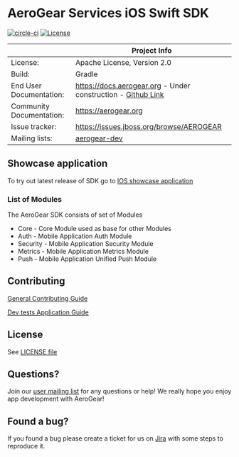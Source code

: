 # AeroGear Services iOS Swift SDK

[![circle-ci](https://img.shields.io/circleci/project/github/aerogear/aerogear-ios-sdk/master.svg)](https://circleci.com/gh/aerogear/aerogear-ios-sdk)
[![License](https://img.shields.io/badge/-Apache%202.0-blue.svg)](https://opensource.org/s/Apache-2.0)

|                 | Project Info                                                     |
| --------------- | ---------------------------------------------------------------- |
| License:        | Apache License, Version 2.0                                      |
| Build:          | Gradle                                                           |
| End User Documentation:  | https://docs.aerogear.org - Under construction - [Github Link](./docs/modules/ROOT/pages/)|
| Community Documentation: | https://aerogear.org             |
| Issue tracker:  | https://issues.jboss.org/browse/AEROGEAR                         |
| Mailing lists:  | [aerogear-dev](https://groups.google.com/forum/#!forum/aerogear) |


## Showcase application 

To try out latest release of SDK go to [IOS showcase application](https://github.com/aerogear/ios-showcase-template)

### List of Modules

The AeroGear SDK consists of set of Modules

- Core - Core Module used as base for other Modules
- Auth - Mobile Application Auth Module
- Security - Mobile Application Security Module
- Metrics - Mobile Application Metrics Module
- Push - Mobile Application Unified Push Module

## Contributing

[General Contributing Guide](./CONTRIBUTING.md)

[Dev tests Application Guide](./tests/README.adoc)

## License

 See [LICENSE file](./LICENSE)

 ## Questions?

Join our [user mailing list](https://groups.google.com/forum/#!forum/aerogear) for any questions or help! We really hope you enjoy app development with AeroGear!

## Found a bug?

If you found a bug please create a ticket for us on [Jira](https://issues.jboss.org/browse/AEROGEAR) with some steps to reproduce it.

